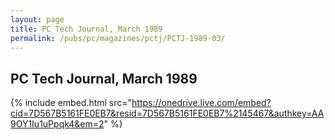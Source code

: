 ```yaml
---
layout: page
title: PC Tech Journal, March 1989
permalink: /pubs/pc/magazines/pctj/PCTJ-1989-03/
---
```


PC Tech Journal, March 1989
---------------------------

{% include embed.html src="https://onedrive.live.com/embed?cid=7D567B5161FE0EB7&resid=7D567B5161FE0EB7%2145467&authkey=AA9OY1Iu1uPpqk4&em=2" %}
